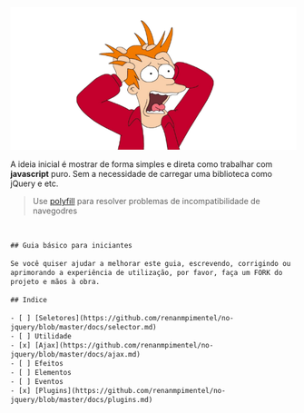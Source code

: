 ![Boilerplates Logo](logo.png "No jQuery")

A ideia inicial é mostrar de forma simples e direta como trabalhar com __javascript__ puro. Sem a necessidade de carregar uma biblioteca como jQuery e etc.

> Use [polyfill](https://cdn.polyfill.io/) para resolver problemas de incompatibilidade de navegodres

> ```html
<script src="https://cdn.polyfill.io/v1/polyfill.min.js"></script>
```

## Guia básico para iniciantes

Se você quiser ajudar a melhorar este guia, escrevendo, corrigindo ou aprimorando a experiência de utilização, por favor, faça um FORK do projeto e mãos à obra.

## Indice

- [ ] [Seletores](https://github.com/renanmpimentel/no-jquery/blob/master/docs/selector.md)
- [ ] Utilidade
- [x] [Ajax](https://github.com/renanmpimentel/no-jquery/blob/master/docs/ajax.md)
- [ ] Efeitos
- [ ] Elementos
- [ ] Eventos
- [x] [Plugins](https://github.com/renanmpimentel/no-jquery/blob/master/docs/plugins.md)
